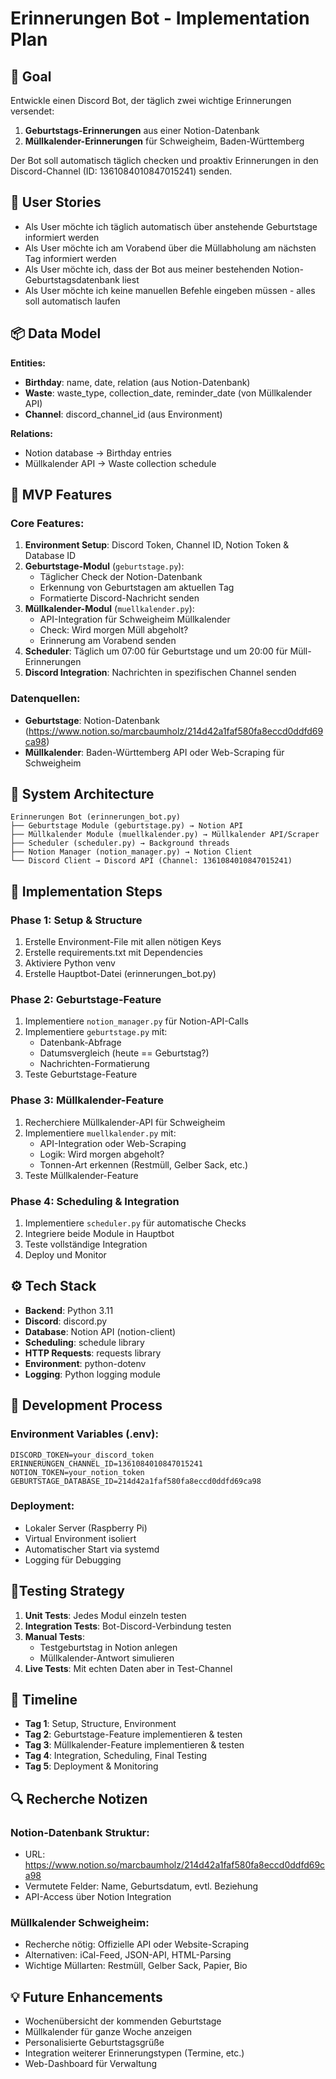 # Erinnerungen Bot - Implementation Plan

## 🎯 Goal
Entwickle einen Discord Bot, der täglich zwei wichtige Erinnerungen versendet:
1. **Geburtstags-Erinnerungen** aus einer Notion-Datenbank
2. **Müllkalender-Erinnerungen** für Schweigheim, Baden-Württemberg

Der Bot soll automatisch täglich checken und proaktiv Erinnerungen in den Discord-Channel (ID: 1361084010847015241) senden.

## 👤 User Stories
- Als User möchte ich täglich automatisch über anstehende Geburtstage informiert werden
- Als User möchte ich am Vorabend über die Müllabholung am nächsten Tag informiert werden
- Als User möchte ich, dass der Bot aus meiner bestehenden Notion-Geburtstagsdatenbank liest
- Als User möchte ich keine manuellen Befehle eingeben müssen - alles soll automatisch laufen

## 📦 Data Model

**Entities:**
- **Birthday**: name, date, relation (aus Notion-Datenbank)
- **Waste**: waste_type, collection_date, reminder_date (von Müllkalender API)
- **Channel**: discord_channel_id (aus Environment)

**Relations:**
- Notion database → Birthday entries
- Müllkalender API → Waste collection schedule

## 🔪 MVP Features

### Core Features:
1. **Environment Setup**: Discord Token, Channel ID, Notion Token & Database ID
2. **Geburtstage-Modul** (`geburtstage.py`):
   - Täglicher Check der Notion-Datenbank
   - Erkennung von Geburtstagen am aktuellen Tag
   - Formatierte Discord-Nachricht senden
3. **Müllkalender-Modul** (`muellkalender.py`):
   - API-Integration für Schweigheim Müllkalender
   - Check: Wird morgen Müll abgeholt?
   - Erinnerung am Vorabend senden
4. **Scheduler**: Täglich um 07:00 für Geburtstage und um 20:00 für Müll-Erinnerungen
5. **Discord Integration**: Nachrichten in spezifischen Channel senden

### Datenquellen:
- **Geburtstage**: Notion-Datenbank (https://www.notion.so/marcbaumholz/214d42a1faf580fa8eccd0ddfd69ca98)
- **Müllkalender**: Baden-Württemberg API oder Web-Scraping für Schweigheim

## 📝 System Architecture

```
Erinnerungen Bot (erinnerungen_bot.py)
├── Geburtstage Module (geburtstage.py) → Notion API
├── Müllkalender Module (muellkalender.py) → Müllkalender API/Scraper
├── Scheduler (scheduler.py) → Background threads
├── Notion Manager (notion_manager.py) → Notion Client
└── Discord Client → Discord API (Channel: 1361084010847015241)
```

## 🔭 Implementation Steps

### Phase 1: Setup & Structure
1. Erstelle Environment-File mit allen nötigen Keys
2. Erstelle requirements.txt mit Dependencies
3. Aktiviere Python venv
4. Erstelle Hauptbot-Datei (erinnerungen_bot.py)

### Phase 2: Geburtstage-Feature
1. Implementiere `notion_manager.py` für Notion-API-Calls
2. Implementiere `geburtstage.py` mit:
   - Datenbank-Abfrage
   - Datumsvergleich (heute == Geburtstag?)
   - Nachrichten-Formatierung
3. Teste Geburtstage-Feature

### Phase 3: Müllkalender-Feature
1. Recherchiere Müllkalender-API für Schweigheim
2. Implementiere `muellkalender.py` mit:
   - API-Integration oder Web-Scraping
   - Logik: Wird morgen abgeholt?
   - Tonnen-Art erkennen (Restmüll, Gelber Sack, etc.)
3. Teste Müllkalender-Feature

### Phase 4: Scheduling & Integration
1. Implementiere `scheduler.py` für automatische Checks
2. Integriere beide Module in Hauptbot
3. Teste vollständige Integration
4. Deploy und Monitor

## ⚙️ Tech Stack
- **Backend**: Python 3.11
- **Discord**: discord.py
- **Database**: Notion API (notion-client)
- **Scheduling**: schedule library
- **HTTP Requests**: requests library
- **Environment**: python-dotenv
- **Logging**: Python logging module

## 🚀 Development Process

### Environment Variables (.env):
```
DISCORD_TOKEN=your_discord_token
ERINNERUNGEN_CHANNEL_ID=1361084010847015241
NOTION_TOKEN=your_notion_token
GEBURTSTAGE_DATABASE_ID=214d42a1faf580fa8eccd0ddfd69ca98
```

### Deployment:
- Lokaler Server (Raspberry Pi)
- Virtual Environment isoliert
- Automatischer Start via systemd
- Logging für Debugging

## 🧪Testing Strategy
1. **Unit Tests**: Jedes Modul einzeln testen
2. **Integration Tests**: Bot-Discord-Verbindung testen
3. **Manual Tests**: 
   - Testgeburtstag in Notion anlegen
   - Müllkalender-Antwort simulieren
4. **Live Tests**: Mit echten Daten aber in Test-Channel

## 📅 Timeline
- **Tag 1**: Setup, Structure, Environment
- **Tag 2**: Geburtstage-Feature implementieren & testen
- **Tag 3**: Müllkalender-Feature implementieren & testen
- **Tag 4**: Integration, Scheduling, Final Testing
- **Tag 5**: Deployment & Monitoring

## 🔍 Recherche Notizen

### Notion-Datenbank Struktur:
- URL: https://www.notion.so/marcbaumholz/214d42a1faf580fa8eccd0ddfd69ca98
- Vermutete Felder: Name, Geburtsdatum, evtl. Beziehung
- API-Access über Notion Integration

### Müllkalender Schweigheim:
- Recherche nötig: Offizielle API oder Website-Scraping
- Alternativen: iCal-Feed, JSON-API, HTML-Parsing
- Wichtige Müllarten: Restmüll, Gelber Sack, Papier, Bio

## 💡 Future Enhancements
- Wochenübersicht der kommenden Geburtstage
- Müllkalender für ganze Woche anzeigen
- Personalisierte Geburtstagsgrüße
- Integration weiterer Erinnerungstypen (Termine, etc.)
- Web-Dashboard für Verwaltung 